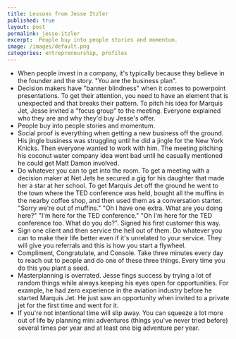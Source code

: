 ```yaml
---
title: Lessons from Jesse Itzler
published: true
layout: post
permalink: jesse-itzler
excerpt:  People buy into people stories and momentum.
image: /images/default.png
categories: entrepreneurship, profiles
---
```


- When people invest in a company, it's typically because they believe in the founder and the story. "You are the business plan". 
- Decision makers have "banner blindness" when it comes to powerpoint presentations. To get their attention, you need to have an element that is unexpected and that breaks their pattern. To pitch his idea for Marquis Jet, Jesse invited a "focus group" to the meeting. Everyone explained who they are and why they'd buy Jesse's offer.
- People buy into people stories and momentum.
- Social proof is everything when getting a new business off the ground. His jingle business was struggling until he did a jingle for the New York Knicks. Then everyone wanted to work with him. The meeting pitching his coconut water company idea went bad until he casually mentioned he could get Matt Damon involved. 
- Do whatever you can to get into the room. To get a meeting with a decision maker at Net Jets he secured a gig for his daughter that made her a star at her school. To get Marquis Jet off the ground he went to the town where the TED conference was held, bought all the muffins in the nearby coffee shop, and then used them as a conversation starter. "Sorry we're out of muffins." "Oh I have one extra. What are you doing here?" "I'm here for the TED conference." "Oh I'm here for the TED conference too. What do you do?". Signed his first customer this way.
- Sign one client and then service the hell out of them. Do whatever you can to make their life better even if it's unrelated to your service. They will give you referrals and this is how you start a flywheel.
- Compliment, Congratulate, and Console. Take three minutes every day to reach out to people and do one of these three things. Every time you do this you plant a seed. 
- Masterplanning is overrated. Jesse fings success by trying a lot of random things while always keeping his eyes open for opportunities. For example, he had zero experience in the aviation industry before he started Marquis Jet. He just saw an opportunity when invited to a private jet for the first time and went for it.
- If you're not intentional time will slip away. You can squeeze a lot more out of life by planning mini adventures (things you've never tried before) several times per year and at least one big adventure per year.

